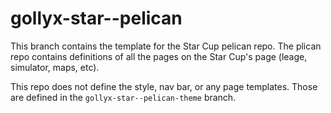 # gollyx-star--pelican

This branch contains the template for the Star Cup pelican repo.
The plican repo contains definitions of all the pages on the
Star Cup's page (leage, simulator, maps, etc).

This repo does not define the style, nav bar, or any page templates.
Those are defined in the `gollyx-star--pelican-theme` branch.

